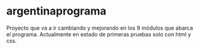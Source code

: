 # argentinaprograma
Proyecto que va a ir cambiando y mejorando en los 9 módulos que abarca el programa. Actualmente en estado de primeras pruebas solo con html y css.
